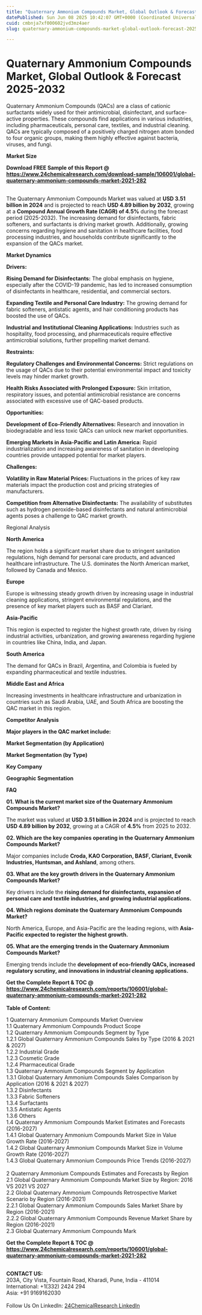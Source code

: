 ```yaml
---
title: "Quaternary Ammonium Compounds Market, Global Outlook & Forecast 2025-2032"
datePublished: Sun Jun 08 2025 10:42:07 GMT+0000 (Coordinated Universal Time)
cuid: cmbnja7xf000602jvd3mz4aer
slug: quaternary-ammonium-compounds-market-global-outlook-forecast-2025-2032

---
```


# Quaternary Ammonium Compounds Market, Global Outlook & Forecast 2025-2032

<p>Quaternary Ammonium Compounds (QACs) are a class of cationic surfactants widely used for their antimicrobial, disinfectant, and surface-active properties. These compounds find applications in various industries, including pharmaceuticals, personal care, textiles, and industrial cleaning. QACs are typically composed of a positively charged nitrogen atom bonded to four organic groups, making them highly effective against bacteria, viruses, and fungi.</p><p>
<strong>Market Size</strong></p><p>
</p><div><b>Download FREE Sample of this Report @ 
            <a href="https://www.24chemicalresearch.com/download-sample/106001/global-quaternary-ammonium-compounds-market-2021-282">
            https://www.24chemicalresearch.com/download-sample/106001/global-quaternary-ammonium-compounds-market-2021-282</a></b></div><br><p>The Quaternary Ammonium Compounds Market was valued at <strong>USD 3.51 billion in 2024</strong> and is projected to reach <strong>USD 4.89 billion by 2032</strong>, growing at a <strong>Compound Annual Growth Rate (CAGR) of 4.5%</strong> during the forecast period (2025-2032). The increasing demand for disinfectants, fabric softeners, and surfactants is driving market growth. Additionally, growing concerns regarding hygiene and sanitation in healthcare facilities, food processing industries, and households contribute significantly to the expansion of the QACs market.</p><p>
<strong>Market Dynamics</strong></p><p>
<strong>Drivers:</strong></p><p>
</p><p><strong>Rising Demand for Disinfectants:</strong> The global emphasis on hygiene, especially after the COVID-19 pandemic, has led to increased consumption of disinfectants in healthcare, residential, and commercial sectors.</p><p><strong>Expanding Textile and Personal Care Industry:</strong> The growing demand for fabric softeners, antistatic agents, and hair conditioning products has boosted the use of QACs.</p><p><strong>Industrial and Institutional Cleaning Applications:</strong> Industries such as hospitality, food processing, and pharmaceuticals require effective antimicrobial solutions, further propelling market demand.</p><p>
<strong>Restraints:</strong></p><p>
</p><p><strong>Regulatory Challenges and Environmental Concerns:</strong> Strict regulations on the usage of QACs due to their potential environmental impact and toxicity levels may hinder market growth.</p><p><strong>Health Risks Associated with Prolonged Exposure:</strong> Skin irritation, respiratory issues, and potential antimicrobial resistance are concerns associated with excessive use of QAC-based products.</p><p>
<strong>Opportunities:</strong></p><p>
</p><p><strong>Development of Eco-Friendly Alternatives:</strong> Research and innovation in biodegradable and less toxic QACs can unlock new market opportunities.</p><p><strong>Emerging Markets in Asia-Pacific and Latin America:</strong> Rapid industrialization and increasing awareness of sanitation in developing countries provide untapped potential for market players.</p><p>
<strong>Challenges:</strong></p><p>
</p><p><strong>Volatility in Raw Material Prices:</strong> Fluctuations in the prices of key raw materials impact the production cost and pricing strategies of manufacturers.</p><p><strong>Competition from Alternative Disinfectants:</strong> The availability of substitutes such as hydrogen peroxide-based disinfectants and natural antimicrobial agents poses a challenge to QAC market growth.</p><p>
Regional Analysis</p><p>
<strong>North America</strong></p><p>
</p><p>The region holds a significant market share due to stringent sanitation regulations, high demand for personal care products, and advanced healthcare infrastructure. The U.S. dominates the North American market, followed by Canada and Mexico.</p><p>
<strong>Europe</strong></p><p>
</p><p>Europe is witnessing steady growth driven by increasing usage in industrial cleaning applications, stringent environmental regulations, and the presence of key market players such as BASF and Clariant.</p><p>
<strong>Asia-Pacific</strong></p><p>
</p><p>This region is expected to register the highest growth rate, driven by rising industrial activities, urbanization, and growing awareness regarding hygiene in countries like China, India, and Japan.</p><p>
<strong>South America</strong></p><p>
</p><p>The demand for QACs in Brazil, Argentina, and Colombia is fueled by expanding pharmaceutical and textile industries.</p><p>
<strong>Middle East and Africa</strong></p><p>
</p><p>Increasing investments in healthcare infrastructure and urbanization in countries such as Saudi Arabia, UAE, and South Africa are boosting the QAC market in this region.</p><p>
<strong>Competitor Analysis</strong></p><p>
</p><p><strong>Major players in the QAC market include:</strong></p><p>
</p><p>
<strong>Market Segmentation (by Application)</strong></p><p>
</p><p>
<strong>Market Segmentation (by Type)</strong></p><p>
</p><p>
<strong>Key Company</strong></p><p>
</p><p>
<strong>Geographic Segmentation</strong></p><p>
</p><p>
<strong>FAQ</strong></p><p>
<strong>01. What is the current market size of the Quaternary Ammonium Compounds Market?</strong></p><p>
</p><p>The market was valued at <strong>USD 3.51 billion in 2024</strong> and is projected to reach <strong>USD 4.89 billion by 2032</strong>, growing at a CAGR of <strong>4.5%</strong> from 2025 to 2032.</p><p>
<strong>02. Which are the key companies operating in the Quaternary Ammonium Compounds Market?</strong></p><p>
</p><p>Major companies include <strong>Croda, KAO Corporation, BASF, Clariant, Evonik Industries, Huntsman, and Ashland</strong>, among others.</p><p>
<strong>03. What are the key growth drivers in the Quaternary Ammonium Compounds Market?</strong></p><p>
</p><p>Key drivers include the <strong>rising demand for disinfectants, expansion of personal care and textile industries, and growing industrial applications.</strong></p><p>
<strong>04. Which regions dominate the Quaternary Ammonium Compounds Market?</strong></p><p>
</p><p>North America, Europe, and Asia-Pacific are the leading regions, with <strong>Asia-Pacific expected to register the highest growth.</strong></p><p>
<strong>05. What are the emerging trends in the Quaternary Ammonium Compounds Market?</strong></p><p>
</p><p>Emerging trends include the <strong>development of eco-friendly QACs, increased regulatory scrutiny, and innovations in industrial cleaning applications.</strong></p>

<div><b>Get the Complete Report & TOC @ 
            <a href="https://www.24chemicalresearch.com/reports/106001/global-quaternary-ammonium-compounds-market-2021-282">
            https://www.24chemicalresearch.com/reports/106001/global-quaternary-ammonium-compounds-market-2021-282</a></b></div><br>
            <b>Table of Content:</b><p>1 Quaternary Ammonium Compounds Market Overview<br />
    1.1 Quaternary Ammonium Compounds Product Scope<br />
    1.2 Quaternary Ammonium Compounds Segment by Type<br />
        1.2.1 Global Quaternary Ammonium Compounds Sales by Type (2016 & 2021 & 2027)<br />
        1.2.2 Industrial Grade<br />
        1.2.3 Cosmetic Grade<br />
        1.2.4 Pharmaceutical Grade<br />
    1.3 Quaternary Ammonium Compounds Segment by Application<br />
        1.3.1 Global Quaternary Ammonium Compounds Sales Comparison by Application (2016 & 2021 & 2027)<br />
        1.3.2 Disinfectants<br />
        1.3.3 Fabric Softeners<br />
        1.3.4 Surfactants<br />
        1.3.5 Antistatic Agents<br />
        1.3.6 Others<br />
    1.4 Quaternary Ammonium Compounds Market Estimates and Forecasts (2016-2027)<br />
        1.4.1 Global Quaternary Ammonium Compounds Market Size in Value Growth Rate (2016-2027)<br />
        1.4.2 Global Quaternary Ammonium Compounds Market Size in Volume Growth Rate (2016-2027)<br />
        1.4.3 Global Quaternary Ammonium Compounds Price Trends (2016-2027)<br />
<br />
2 Quaternary Ammonium Compounds Estimates and Forecasts by Region<br />
    2.1 Global Quaternary Ammonium Compounds Market Size by Region: 2016 VS 2021 VS 2027<br />
    2.2 Global Quaternary Ammonium Compounds Retrospective Market Scenario by Region (2016-2021)<br />
        2.2.1 Global Quaternary Ammonium Compounds Sales Market Share by Region (2016-2021)<br />
        2.2.2 Global Quaternary Ammonium Compounds Revenue Market Share by Region (2016-2021)<br />
    2.3 Global Quaternary Ammonium Compounds Mark</p>

<div><b>Get the Complete Report & TOC @ 
            <a href="https://www.24chemicalresearch.com/reports/106001/global-quaternary-ammonium-compounds-market-2021-282">
            https://www.24chemicalresearch.com/reports/106001/global-quaternary-ammonium-compounds-market-2021-282</a></b></div><br>

<b>CONTACT US:</b><br>
            203A, City Vista, Fountain Road, Kharadi, Pune, India - 411014<br>
            International: +1(332) 2424 294<br>
            Asia: +91 9169162030 <br><br>
            Follow Us On LinkedIn: <a href="https://www.linkedin.com/company/24chemicalresearch/">24ChemicalResearch LinkedIn</a>